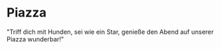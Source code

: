 # Piazza
"Triff dich mit Hunden, sei wie ein Star, genieße den Abend auf unserer Piazza wunderbar!"
